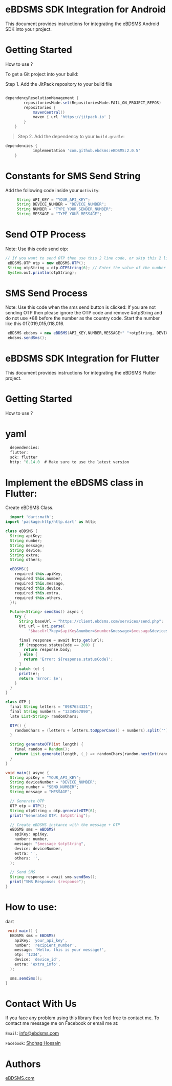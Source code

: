 # eBDSMS SDK Integration for Android
This document provides instructions for integrating the eBDSMS Android SDK into your project. 

# Getting Started
> 
How to use ?

To get a Git project into your build:

Step 1. Add the JitPack repository to your build file 

``` build.gradle

dependencyResolutionManagement {
		repositoriesMode.set(RepositoriesMode.FAIL_ON_PROJECT_REPOS)
		repositories {
			mavenCentral()
			maven { url 'https://jitpack.io' }
		}
	}
 ```
> Step 2. Add the dependency to your `build.gradle`:
``` gradle
dependencies {
	        implementation 'com.github.ebdsms:eBDSMS:2.0.5'
	}
```

# Constants for SMS Send String
Add the following code inside your `Activity`:
``` gradle
     String API_KEY = "YOUR_API_KEY";
     String DEVICE_NUMBER = "DEVICE_NUMBER";
     String NUMBER = "TYPE_YOUR_SENDER_NUMBER";
     String MESSAGE = "TYPE_YOUR_MESSAGE";
```
# Send OTP Process
Note: Use this code send otp:
``` gradle
// If you want to send OTP then use this 2 line code, or skip this 2 line code.
 eBDSMS.OTP otp = new eBDSMS.OTP();
 String otpString = otp.OTPString(6); // Enter the value of the number you want to send OTP like 4,6
 System.out.println(otpString);
```

# SMS Send Process
Note: Use this code when the sms send button is clicked:
If you are not sending OTP then please ignore the OTP code and remove #otpString and do not use +88 before the number as the country code. Start the number like this 017,019,015,018,016.
``` gradle
 eBDSMS ebdsms = new eBDSMS(API_KEY,NUMBER,MESSAGE+" "+otpString, DEVICE_NUMBER, "","",getApplicationContext());
 ebdsms.sendSms();
```

# eBDSMS SDK Integration for Flutter
This document provides instructions for integrating the eBDSMS Flutter project. 

# Getting Started
> 
How to use ?
# yaml
``` gradle
  dependencies:
  flutter:
  sdk: flutter
  http: ^0.14.0  # Make sure to use the latest version
```
# Implement the eBDSMS class in Flutter:
Create eBDSMS Class. 
``` gradle
  import 'dart:math';
import 'package:http/http.dart' as http;

class eBDSMS {
  String apiKey;
  String number;
  String message;
  String device;
  String extra;
  String others;

  eBDSMS({
    required this.apiKey,
    required this.number,
    required this.message,
    required this.device,
    required this.extra,
    required this.others,
  });

  Future<String> sendSms() async {
    try {
      String baseUrl = "https://client.ebdsms.com/services/send.php";
      Uri url = Uri.parse(
          "$baseUrl?key=$apiKey&number=$number&message=$message&devices=$device&type=sms&prioritize=0");

      final response = await http.get(url);
      if (response.statusCode == 200) {
        return response.body;
      } else {
        return 'Error: ${response.statusCode}';
      }
    } catch (e) {
      print(e);
      return 'Error: $e';
    }
  }
}

class OTP {
  final String letters = "0987654321";
  final String numbers = "1234567890";
  late List<String> randomChars;

  OTP() {
    randomChars = (letters + letters.toUpperCase() + numbers).split('');
  }

  String generateOTP(int length) {
    final random = Random();
    return List.generate(length, (_) => randomChars[random.nextInt(randomChars.length)]).join();
  }
}

void main() async {
  String apiKey = "YOUR_API_KEY";
  String deviceNumber = "DEVICE_NUMBER";
  String number = "SEND_NUMBER";
  String message = "MESSAGE";

  // Generate OTP
  OTP otp = OTP();
  String otpString = otp.generateOTP(6);
  print("Generated OTP: $otpString");

  // Create eBDSMS instance with the message + OTP
  eBDSMS sms = eBDSMS(
    apiKey: apiKey,
    number: number,
    message: "$message $otpString",
    device: deviceNumber,
    extra: '',
    others: '',
  );

  // Send SMS
  String response = await sms.sendSms();
  print("SMS Response: $response");
}

```
# How to use:
> 
dart
``` gradle
 void main() {
  EBDSMS sms = EBDSMS(
    apiKey: 'your_api_key',
    number: 'recipient_number',
    message: 'Hello, this is your message!',
    otp: '1234',
    device: 'device_id',
    extra: 'extra_info',
  );

  sms.sendSms();
}

```



# Contact With Us
If you face any problem using this library then feel free to contact me.
To contact me message me on Facebook or email me at:

`Email`: info@ebdsms.com

`Facebook`: <a href="https://www.facebook.com/M220719" rel="nofollow">Shohag Hossain</a> 

# Authors
<a href="https://www.ebdsms.com" rel="nofollow">eBDSMS.com</a>
